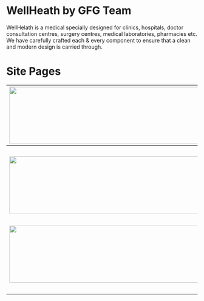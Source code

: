 # WellHeath by GFG Team
WellHelath is a medical specially designed for clinics, hospitals, doctor consultation centres, surgery centres, medical laboratories, pharmacies etc. We have carefully crafted each & every component to ensure that a clean and modern design is carried through.

#  Site Pages 


| [<img src="https://user-images.githubusercontent.com/96344136/232247094-dc4f0ad5-2f61-4b90-8e37-30d8da69d8b4.jpg" width=2000px height=150px>](https://demo.themefisher.com/novena/) | [<img src="https://user-images.githubusercontent.com/96344136/232247087-c7976c9b-0f86-4650-a4a1-8c232dbfe9e2.jpg" width=2000px height=150px>](https://demo.themefisher.com/novena/about.html) | [<img src="https://user-images.githubusercontent.com/96344136/232247075-52dc27da-0263-41bd-ba38-8e1bf7fea99b.jpg" width=2000px height=150px>](https://demo.themefisher.com/novena/service.html) | [<img src="https://user-images.githubusercontent.com/96344136/232247101-2b8240a9-1a52-4dce-9c54-d4e9d7359265.jpg" width=2000px height=150px>](https://demo.themefisher.com/novena/doctor.html) |
|:---:|:---:|:---:|:---:|
| **Home**  | **About**  | **Service** | **Doctor** |
| [<img src="[https://user-images.githubusercontent.com/96344136/232247094-dc4f0ad5-2f61-4b90-8e37-30d8da69d8b4.jpg](https://user-images.githubusercontent.com/96344136/232247083-6481c556-9cb0-4d3d-8bc5-04059a0ed2cf.jpg)" width=2000px height=150px>](https://demo.themefisher.com/novena/doctor-single.html) | [<img src="https://user-images.githubusercontent.com/96344136/232247094-dc4f0ad5-2f61-4b90-8e37-30d8da69d8b4.jpg" width=2000px height=150px>](https://demo.themefisher.com/novena/appoinment.html) | [<img src="[https://user-images.githubusercontent.com/96344136/232247094-dc4f0ad5-2f61-4b90-8e37-30d8da69d8b4.jpg](https://user-images.githubusercontent.com/96344136/232247113-1b8ad3d2-fc99-4495-8a27-f548b21e62ae.jpg)" width=2000px height=150px>](https://demo.themefisher.com/novena/department.html) | [<img src="[https://user-images.githubusercontent.com/96344136/232247094-dc4f0ad5-2f61-4b90-8e37-30d8da69d8b4.jpg](https://user-images.githubusercontent.com/96344136/232247117-a7d793f4-2af3-445a-bb4b-62e2ed9d4f45.jpg)" width=2000px height=150px>](https://demo.themefisher.com/novena/department-single.html) |
| **Doctor Single**  | **Appoinment**  | **Department** | **Department Single** |
| [<img src="[https://user-images.githubusercontent.com/96344136/232247094-dc4f0ad5-2f61-4b90-8e37-30d8da69d8b4.jpg](https://user-images.githubusercontent.com/96344136/232247076-93c18dd0-6f64-4c5a-b4c0-ef8ad458a83d.jpg)" width=2000px height=150px>](https://demo.themefisher.com/novena/blog-sidebar.html) | [<img src="[https://user-images.githubusercontent.com/96344136/232247094-dc4f0ad5-2f61-4b90-8e37-30d8da69d8b4.jpg](https://user-images.githubusercontent.com/96344136/232247078-1528ff74-7f32-4dfc-bac0-04382538eeee.jpg)" width=2000px height=150px>](https://demo.themefisher.com/novena/blog-single.html) | [<img src="https://user-images.githubusercontent.com/96344136/232247081-cbe892a5-5f3f-4b3c-ac4c-7bc417da27e2.jpg" width=2000px height=150px>](https://demo.themefisher.com/novena/contact.html) |
| **Blogs**  | **Blogs Details**  | **Contact** |




